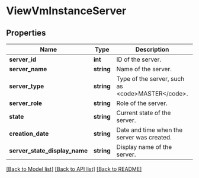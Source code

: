# ViewVmInstanceServer

## Properties
Name | Type | Description | Notes
------------ | ------------- | ------------- | -------------
**server_id** | **int** | ID of the server. | [optional] 
**server_name** | **string** | Name of the server. | [optional] 
**server_type** | **string** | Type of the server, such as &lt;code&gt;MASTER&lt;/code&gt;. | [optional] 
**server_role** | **string** | Role of the server. | [optional] 
**state** | **string** | Current state of the server. | [optional] 
**creation_date** | **string** | Date and time when the server was created. | [optional] 
**server_state_display_name** | **string** | Display name of the server. | [optional] 

[[Back to Model list]](../README.md#documentation-for-models) [[Back to API list]](../README.md#documentation-for-api-endpoints) [[Back to README]](../README.md)


